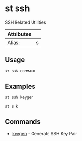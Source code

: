 # st ssh

SSH Related Utilities

| Attributes       | &nbsp;
|------------------|-------------
| Alias:           | s

## Usage

```bash
st ssh COMMAND
```

## Examples

```bash
st ssh keygen
```

```bash
st s k
```

## Commands

- [keygen](st%20ssh%20keygen) - Generate SSH Key Pair


